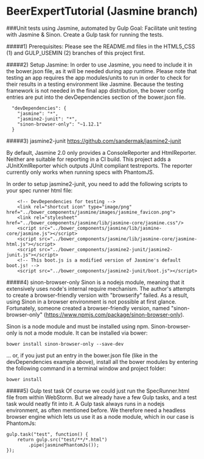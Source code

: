 BeerExpertTutorial (Jasmine branch)
==================

###Unit tests using Jasmine, automated by Gulp
Goal: Facilitate unit testing with Jasmine & Sinon. Create a Gulp task for running the tests.

#####1) Prerequisites:
Please see the README.md files in the HTML5_CSS (1) and GULP_USEMIN (2) branches of this project first.

#####2) Setup Jasmine:
In order to use Jasmine, you need to include it in the bower.json file, as it will be needed during app runtime.
Please note that testing an app requires the app modules/units to run in order to check for their results in a
testing environment like Jasmine. Because the testing framework is not needed in the final app distribution,
the bower config entries are put into the devDependencies section of the bower.json file.
```
  "devDependencies": {
    "jasmine": "*",
    "jasmine2-junit": "*",
    "sinon-browser-only": "~1.12.1"
  }
```

#####3) jasmine2-junit
https://github.com/sandermak/jasmine2-junit

By default, Jasmine 2.0 only provides a ConsoleReporter and HtmlReporter. Neither are suitable for reporting in
a CI build. This project adds a JUnitXmlReporter which outputs JUnit compliant testreports. The reporter currently
only works when running specs with PhantomJS.

In order to setup jasmine2-junit, you need to add the following scripts to your spec runner html file:

```
    <!-- DevDependencies for testing -->
    <link rel="shortcut icon" type="image/png" href="../bower_components/jasmine/images/jasmine_favicon.png">
    <link rel="stylesheet" href="../bower_components/jasmine/lib/jasmine-core/jasmine.css"/>
    <script src="../bower_components/jasmine/lib/jasmine-core/jasmine.js"></script>
    <script src="../bower_components/jasmine/lib/jasmine-core/jasmine-html.js"></script>
    <script src="../bower_components/jasmine2-junit/jasmine2-junit.js"></script>
    <!-- This boot.js is a modified version of Jasmine's default boot.js! -->
    <script src="../bower_components/jasmine2-junit/boot.js"></script>
```

#####4) sinon-browser-only
Sinon is a nodejs module, meaning that it extensively uses node's internal require mechanism. The author's attempts to
create a browser-friendly version with "browserify" failed. As a result, using Sinon in a browser environment is not
possible at first glance. Fortunately, someone created a browser-friendly version, named "sinon-browser-only"
(https://www.npmjs.com/package/sinon-browser-only).

Sinon is a node module and must be installed using npm. Sinon-browser-only is not a mode module. It can be installed
via bower:
```
bower install sinon-browser-only --save-dev
```

... or, if you just put an entry in the bower.json file (like in the devDependencies example above), install all the
bower modules by entering the following command in a terminal window and project folder:
```
bower install
```

#####5) Gulp test task
Of course we could just run the SpecRunner.html file from within WebStorm. But we already have a few Gulp tasks, and
a test task would neatly fit into it. A Gulp task always runs in a nodejs environment, as often mentioned before. We
therefore need a headless browser engine which lets us use it as a node module, which in our case is PhantomJs:
```
gulp.task("test", function() {
	return gulp.src("test/**/*.html")
		.pipe(jasminePhantomJs());
});
```
